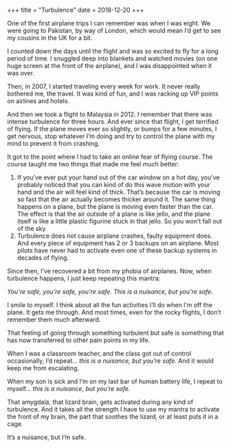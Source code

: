 +++
title = "Turbulence"
date = 2018-12-20
+++

One of the first airplane trips I can remember was when I was eight. We were going to Pakistan, by way of London, which would mean I’d get to see my cousins in the UK for a bit.

I counted down the days until the flight and was so excited to fly for a long period of time. I snuggled deep into blankets and watched movies (on one huge screen at the front of the airplane), and I was disappointed when it was over.

Then, in 2007, I started traveling every week for work. It never really bothered me, the travel. It was kind of fun, and I was racking up VIP points on airlines and hotels.

And then we took a flight to Malaysia in 2012. I remember that there was intense turbulence for three hours. And ever since that flight, I get terrified of flying. If the plane moves ever so slightly, or bumps for a few minutes, I get nervous, stop whatever I’m doing and try to control the plane with my mind to prevent it from crashing.

It got to the point where I had to take an online fear of flying course. The course taught me two things that made me feel much better:

  1. If you’ve ever put your hand out of the car window on a hot day, you’ve probably noticed that you can kind of do this wave motion with your hand and the air will feel kind of thick. That’s because the car is moving so fast that the air actually becomes thicker around it. The same thing happens on a plane, but the plane is moving even faster than the car. The effect is that the air outside of a plane is like jello, and the plane itself is like a little plastic figurine stuck in that jello. So you won’t fall out of the sky.
  2. Turbulence does not cause airplane crashes, faulty equipment does. And every piece of equipment has 2 or 3 backups on an airplane. Most pilots have never had to activate even one of these backup systems in decades of flying.

Since then, I’ve recovered a bit from my phobia of airplanes. Now, when turbulence happens, I just keep repeating this mantra:

_You’re safe, you’re safe, you’re safe. This is a nuisance, but you’re safe._

I smile to myself. I think about all the fun activities I’ll do when I’m off the plane. It gets me through. And most times, even for the rocky flights, I don’t remember them much afterward.

That feeling of going through something turbulent but safe is something that has now transferred to other pain points in my life.

When I was a classroom teacher, and the class got out of control occasionally, I’d repeat… _this is a nuisance, but you’re safe._ And it would keep me from escalating.

When my son is sick and I’m on my last bar of human battery life, I repeat to myself… _this is a nuisance, but you’re safe._ 

That amygdala, that lizard brain, gets activated during any kind of turbulence. And it takes all the strength I have to use my mantra to activate the front of my brain, the part that soothes the lizard, or at least puts it in a cage.

It’s a nuisance, but I’m safe.